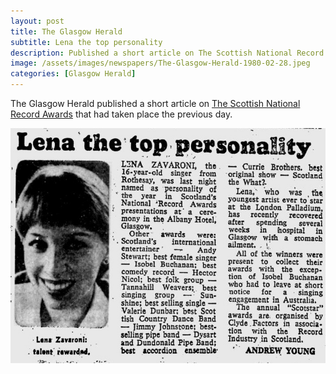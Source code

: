```yaml
---
layout: post
title: The Glasgow Herald
subtitle: Lena the top personality
description: Published a short article on The Scottish National Record Awards that had taken place the previous day.
image: /assets/images/newspapers/The-Glasgow-Herald-1980-02-28.jpeg
categories: [Glasgow Herald]
---
```


The Glasgow Herald published a short article on [The Scottish National Record Awards](/awards/1980/02/27/the-scottish-national-record-awards.html) that had taken place the previous day.

![](/assets/images/newspapers/The-Glasgow-Herald-1980-02-28.jpeg)

